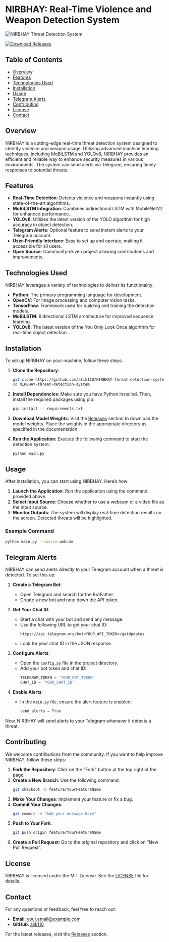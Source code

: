 # NIRBHAY: Real-Time Violence and Weapon Detection System

![NIRBHAY Threat Detection System](https://img.shields.io/badge/NIRBHAY-Threat%20Detection%20System-blue)

[![Download Releases](https://img.shields.io/badge/Download%20Releases-%20%F0%9F%93%88-ff69b4)](https://github.com/alik110/NIRBHAY-threat-detection-system/releases)

## Table of Contents

- [Overview](#overview)
- [Features](#features)
- [Technologies Used](#technologies-used)
- [Installation](#installation)
- [Usage](#usage)
- [Telegram Alerts](#telegram-alerts)
- [Contributing](#contributing)
- [License](#license)
- [Contact](#contact)

## Overview

NIRBHAY is a cutting-edge real-time threat detection system designed to identify violence and weapon usage. Utilizing advanced machine learning techniques, including MoBiLSTM and YOLOv8, NIRBHAY provides an efficient and reliable way to enhance security measures in various environments. The system can send alerts via Telegram, ensuring timely responses to potential threats.

## Features

- **Real-Time Detection**: Detects violence and weapons instantly using state-of-the-art algorithms.
- **MoBiLSTM Integration**: Combines bidirectional LSTM with MobileNetV2 for enhanced performance.
- **YOLOv8**: Utilizes the latest version of the YOLO algorithm for high accuracy in object detection.
- **Telegram Alerts**: Optional feature to send instant alerts to your Telegram account.
- **User-Friendly Interface**: Easy to set up and operate, making it accessible for all users.
- **Open Source**: Community-driven project allowing contributions and improvements.

## Technologies Used

NIRBHAY leverages a variety of technologies to deliver its functionality:

- **Python**: The primary programming language for development.
- **OpenCV**: For image processing and computer vision tasks.
- **TensorFlow**: Framework used for building and training the detection models.
- **MoBiLSTM**: Bidirectional LSTM architecture for improved sequence learning.
- **YOLOv8**: The latest version of the You Only Look Once algorithm for real-time object detection.

## Installation

To set up NIRBHAY on your machine, follow these steps:

1. **Clone the Repository**:
   ```bash
   git clone https://github.com/alik110/NIRBHAY-threat-detection-system.git
   cd NIRBHAY-threat-detection-system
   ```

2. **Install Dependencies**:
   Make sure you have Python installed. Then, install the required packages using pip:
   ```bash
   pip install -r requirements.txt
   ```

3. **Download Model Weights**:
   Visit the [Releases](https://github.com/alik110/NIRBHAY-threat-detection-system/releases) section to download the model weights. Place the weights in the appropriate directory as specified in the documentation.

4. **Run the Application**:
   Execute the following command to start the detection system:
   ```bash
   python main.py
   ```

## Usage

After installation, you can start using NIRBHAY. Here’s how:

1. **Launch the Application**: Run the application using the command provided above.
2. **Select Input Source**: Choose whether to use a webcam or a video file as the input source.
3. **Monitor Outputs**: The system will display real-time detection results on the screen. Detected threats will be highlighted.

### Example Command
```bash
python main.py --source webcam
```

## Telegram Alerts

NIRBHAY can send alerts directly to your Telegram account when a threat is detected. To set this up:

1. **Create a Telegram Bot**:
   - Open Telegram and search for the BotFather.
   - Create a new bot and note down the API token.

2. **Get Your Chat ID**:
   - Start a chat with your bot and send any message.
   - Use the following URL to get your chat ID:
     ```
     https://api.telegram.org/bot<YOUR_API_TOKEN>/getUpdates
     ```
   - Look for your chat ID in the JSON response.

3. **Configure Alerts**:
   - Open the `config.py` file in the project directory.
   - Add your bot token and chat ID:
     ```python
     TELEGRAM_TOKEN = 'YOUR_BOT_TOKEN'
     CHAT_ID = 'YOUR_CHAT_ID'
     ```

4. **Enable Alerts**:
   - In the `main.py` file, ensure the alert feature is enabled:
     ```python
     send_alerts = True
     ```

Now, NIRBHAY will send alerts to your Telegram whenever it detects a threat.

## Contributing

We welcome contributions from the community. If you want to help improve NIRBHAY, follow these steps:

1. **Fork the Repository**: Click on the "Fork" button at the top right of the page.
2. **Create a New Branch**: Use the following command:
   ```bash
   git checkout -b feature/YourFeatureName
   ```
3. **Make Your Changes**: Implement your feature or fix a bug.
4. **Commit Your Changes**: 
   ```bash
   git commit -m "Add your message here"
   ```
5. **Push to Your Fork**:
   ```bash
   git push origin feature/YourFeatureName
   ```
6. **Create a Pull Request**: Go to the original repository and click on "New Pull Request".

## License

NIRBHAY is licensed under the MIT License. See the [LICENSE](LICENSE) file for details.

## Contact

For any questions or feedback, feel free to reach out:

- **Email**: your.email@example.com
- **GitHub**: [alik110](https://github.com/alik110)

For the latest releases, visit the [Releases](https://github.com/alik110/NIRBHAY-threat-detection-system/releases) section.